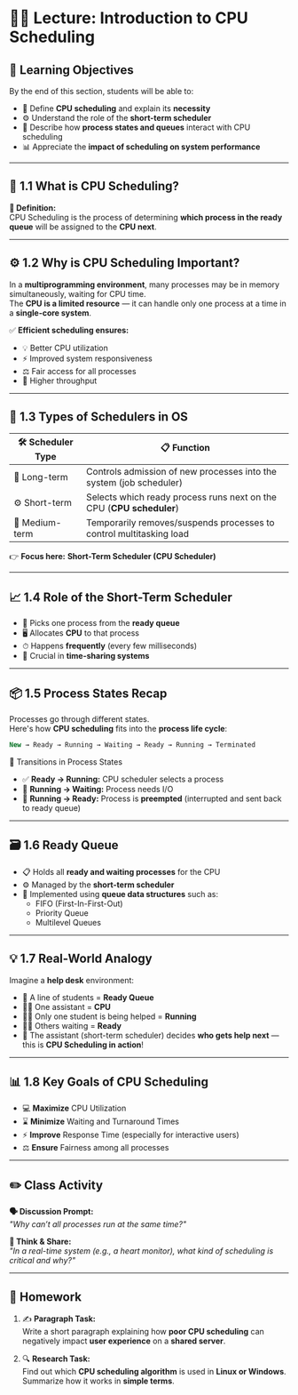 # 🧑‍🏫 Lecture: Introduction to CPU Scheduling

## 🎯 Learning Objectives

By the end of this section, students will be able to:

- 🧾 Define **CPU scheduling** and explain its **necessity**
- ⚙️ Understand the role of the **short-term scheduler**
- 🔁 Describe how **process states and queues** interact with CPU scheduling
- 📊 Appreciate the **impact of scheduling on system performance**

---

## 🧠 1.1 What is CPU Scheduling?

**📘 Definition:**  
CPU Scheduling is the process of determining **which process in the ready queue** will be assigned to the **CPU next**.

---

## ⚙️ 1.2 Why is CPU Scheduling Important?

In a **multiprogramming environment**, many processes may be in memory simultaneously, waiting for CPU time.  
The **CPU is a limited resource** — it can handle only one process at a time in a **single-core system**.

✅ **Efficient scheduling ensures:**

- 💡 Better CPU utilization  
- ⚡ Improved system responsiveness  
- ⚖️ Fair access for all processes  
- 🚀 Higher throughput  

---

## 🔄 1.3 Types of Schedulers in OS

| 🛠 **Scheduler Type** | 📋 **Function** |
|-----------------------|------------------|
| 🧭 Long-term          | Controls admission of new processes into the system (job scheduler) |
| ⚙️ Short-term         | Selects which ready process runs next on the CPU (**CPU scheduler**) |
| 🔁 Medium-term        | Temporarily removes/suspends processes to control multitasking load |

👉 **Focus here:** **Short-Term Scheduler (CPU Scheduler)**

---

## 📈 1.4 Role of the Short-Term Scheduler

- 🎯 Picks one process from the **ready queue**  
- 🖥 Allocates **CPU** to that process  
- ⏱ Happens **frequently** (every few milliseconds)  
- 🧩 Crucial in **time-sharing systems**  

---

## 📦 1.5 Process States Recap

Processes go through different states.  
Here's how **CPU scheduling** fits into the **process life cycle**:

```sql
New → Ready → Running → Waiting → Ready → Running → Terminated
```
 🔄 Transitions in Process States

- ✅ **Ready → Running:** CPU scheduler selects a process  
- 🔄 **Running → Waiting:** Process needs I/O  
- 🔁 **Running → Ready:** Process is **preempted** (interrupted and sent back to ready queue)  

---

## 🗃️ 1.6 Ready Queue

- 📋 Holds all **ready and waiting processes** for the CPU  
- ⚙️ Managed by the **short-term scheduler**  
- 🧮 Implemented using **queue data structures** such as:
  - FIFO (First-In-First-Out)  
  - Priority Queue  
  - Multilevel Queues  

---

## 💡 1.7 Real-World Analogy

Imagine a **help desk** environment:

- 👥 A line of students = **Ready Queue**  
- 🧑‍🏫 One assistant = **CPU**  
- 🧑‍🎓 Only one student is being helped = **Running**  
- 🧍‍♂️ Others waiting = **Ready**  
- 🎯 The assistant (short-term scheduler) decides **who gets help next** —  
  this is **CPU Scheduling in action**!

---

## 📊 1.8 Key Goals of CPU Scheduling

- 💻 **Maximize** CPU Utilization  
- ⌛ **Minimize** Waiting and Turnaround Times  
- ⚡ **Improve** Response Time (especially for interactive users)  
- ⚖️ **Ensure** Fairness among all processes  

---

## ✏️ Class Activity

**🗣 Discussion Prompt:**  
*"Why can’t all processes run at the same time?"*

**🤔 Think & Share:**  
*"In a real-time system (e.g., a heart monitor), what kind of scheduling is critical and why?"*

---

## 📝 Homework

1. ✍️ **Paragraph Task:**  
Write a short paragraph explaining how **poor CPU scheduling** can negatively impact **user experience** on a **shared server**.

2. 🔍 **Research Task:**  
Find out which **CPU scheduling algorithm** is used in **Linux or Windows**.  
Summarize how it works in **simple terms**.

